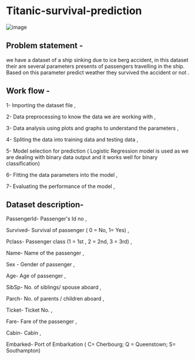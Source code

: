 # Titanic-survival-prediction

![image](https://user-images.githubusercontent.com/73480837/228934835-065ae421-3892-469b-9ac1-d9e9b6beb17c.png)


## Problem statement -
we have a dataset of a ship sinking due to ice berg accident, in this dataset their are several parameters presents of passengers travelling in the ship. Based on this parameter predict weather they survived the accident or not .

## Work flow -
  1- Importing the dataset file , 
  
  2- Data preprocessing to know the data we are working with ,
  
  3- Data analysis using plots and graphs to understand the parameters ,
  
  4- Spliting the data into training data and testing data ,
  
  5- Model selection for prediction ( Logistic Regression model is used as we are dealing with binary data output and it works well for binary classification)
  
  6- Fitting the data parameters into the model ,
  
  7- Evaluating the performance of the model ,


## Dataset description-
  
  PassengerId- Passenger's Id no ,
  
  Survived- Survival of passenger ( 0 = No, 1= Yes) ,
  
  Pclass- Passenger class (1 = 1st , 2 = 2nd, 3 = 3rd) ,
  
  Name- Name of the passenger ,
  
  Sex	- Gender of passenger  ,
  
  Age- Age of passenger ,
  
  SibSp- No. of siblings/ spouse aboard ,
  
  Parch- No. of parents / children aboard ,
  
  Ticket- Ticket No. ,
  
  Fare- Fare of the passenger  ,
  
  Cabin- Cabin  ,
  
  Embarked- Port of Embarkation ( C= Cherbourg; Q = Queenstown; S= Southampton)

